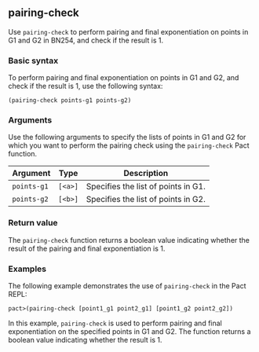 ## pairing-check
Use `pairing-check` to perform pairing and final exponentiation on points in G1 and G2 in BN254, and check if the result is 1.

### Basic syntax

To perform pairing and final exponentiation on points in G1 and G2, and check if the result is 1, use the following syntax:

`(pairing-check points-g1 points-g2)`

### Arguments

Use the following arguments to specify the lists of points in G1 and G2 for which you want to perform the pairing check using the `pairing-check` Pact function.

| Argument | Type | Description |
| --- | --- | --- |
| `points-g1` | `[<a>]` | Specifies the list of points in G1. |
| `points-g2` | `[<b>]` | Specifies the list of points in G2. |

### Return value

The `pairing-check` function returns a boolean value indicating whether the result of the pairing and final exponentiation is 1.

### Examples

The following example demonstrates the use of `pairing-check` in the Pact REPL:

```pact
pact>(pairing-check [point1_g1 point2_g1] [point1_g2 point2_g2])
```

In this example, `pairing-check` is used to perform pairing and final exponentiation on the specified points in G1 and G2. The function returns a boolean value indicating whether the result is 1.
